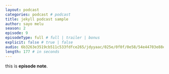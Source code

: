 ```yaml
---
layout: podcast
categories: podcast # podcast
title: jekyll podcast sample
author: sayo melu
season: 2
episode: 9
episodeType: full # full | trailer | bonus
explicit: false # true | false
audio: 6b3263e3519cb511c533fdfce265/jdyyaac/025e/0f0f/0e58/54e44703e88e07d0fbb2924f726eaab7.m4a
length: 177 # in seconds
---
```


this is **episode note**.
